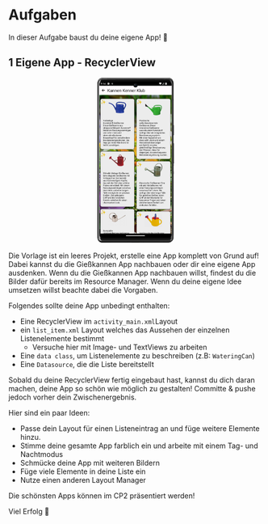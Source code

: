 # Aufgaben
In dieser Aufgabe baust du deine eigene App! 📱

## 1 Eigene App - RecyclerView

<p align="center">
<img width="30%" src=img/img1.png>
</p>

Die Vorlage ist ein leeres Projekt, erstelle eine App komplett von Grund auf! 
Dabei kannst du die Gießkannen App nachbauen oder dir eine eigene App ausdenken. Wenn du die Gießkannen App nachbauen willst, findest du die Bilder dafür bereits im Resource Manager. Wenn du deine eigene Idee umsetzen willst beachte dabei die Vorgaben.

Folgendes sollte deine App unbedingt enthalten:

* Eine RecyclerView im `activity_main.xml`Layout
* ein `list_item.xml` Layout welches das Aussehen der einzelnen Listenelemente bestimmt
    * Versuche hier mit Image- und TextViews zu arbeiten
* Eine `data class`, um Listenelemente zu beschreiben (z.B: `WateringCan`)
* Eine `Datasource`, die die Liste bereitstellt

Sobald du deine RecyclerView fertig eingebaut hast, kannst du dich daran machen, deine App so schön wie möglich zu gestalten! 
Committe & pushe jedoch vorher dein Zwischenergebnis.

Hier sind ein paar Ideen:

* Passe dein Layout für einen Listeneintrag an und füge weitere Elemente hinzu.
* Stimme deine gesamte App farblich ein und arbeite mit einem Tag- und Nachtmodus
* Schmücke deine App mit weiteren Bildern 
* Füge viele Elemente in deine Liste ein
* Nutze einen anderen Layout Manager

Die schönsten Apps können im CP2 präsentiert werden!

Viel Erfolg 🚀


